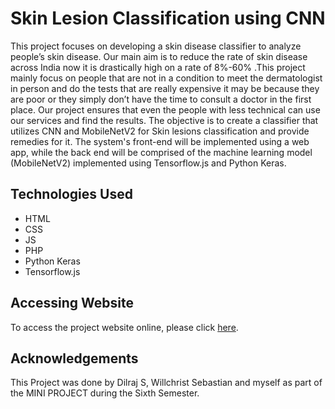 # Skin Lesion Classification using CNN

This project focuses on developing a skin disease classifier to analyze people’s skin disease. Our main aim is to reduce the rate of skin disease across India now it is drastically high on a rate of 8%-60% .This project mainly focus on people that are not in a condition to meet the dermatologist in person and do the tests that are really expensive it may be because they are poor or they simply don’t have the time to consult a doctor in the first place. Our project ensures that even the people with less technical can use our services and find the results. The objective is to create a classifier that utilizes CNN and MobileNetV2 for Skin lesions classification and provide remedies for it. The system's front-end will be implemented using a web app, while the back end will be comprised of the machine learning model (MobileNetV2) implemented using Tensorflow.js and Python Keras.

## Technologies Used

- HTML
- CSS
- JS
- PHP
- Python Keras
- Tensorflow.js

## Accessing Website

To access the project website online, please click [here](http://fayezminiproject.atwebpages.com/).

## Acknowledgements

This Project was done by Dilraj S, Willchrist Sebastian and myself as part of the MINI PROJECT during the Sixth Semester.
